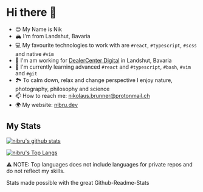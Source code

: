 # Hi there 👋

- 😊 My Name is Nik
- 🏔 I'm from Landshut, Bavaria
- 💻 My favourite technologies to work with are `#react`, `#typescript`, `#scss` and native `#vim`
- 💼 I'm am working for [DealerCenter Digital](https://bike.center/) in Landshut, Bavaria
- 🌱 I'm currently learning advanced `#react` and `#typescript`, `#bash`, `#vim` and `#git`
- 🏞 To calm down, relax and change perspective I enjoy nature, photography, philosophy and science
- 📫 How to reach me: [nikolaus.brunner@protonmail.ch](mailto:niolaus.brunner@protonmail.ch)
- 🌍 My website: [nibru.dev](https://nibru.dev)

## My Stats

[![nibru's github stats](https://github-readme-stats.vercel.app/api?username=nikbrunner&count_private=trueshow_icons=true&theme=nord)](https://github.com/nikbrunner/github-readme-stats)

[![nibru's Top Langs](https://github-readme-stats.vercel.app/api/top-langs/?username=nikbrunner&layout=compact&theme=nord)](https://github.com/nikbrunner/github-readme-stats)

⚠️ NOTE: Top languages does not include languages for private repos and do not reflect my skills.

Stats made possible with the great Github-Readme-Stats
